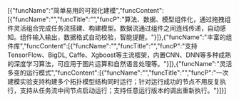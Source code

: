 [{"funcName":"简单易用的可视化建模","funcContent":[{"funcName":"","funcTitle":"","funcP":"算法、数据、模型组件化，通过拖拽组件灵活组合完成任务流搭建、构建模型。数据流通过组件之间连线传递，自动感知。组件输入输出，数据格式自动校验，智能提醒。"}]},{"funcName":"丰富的组件库","funcContent":[{"funcName":"","funcTitle":"","funcP":"支持 TensorFlow、BigDL, Caffe、Xgboost等主流框架，内置CNN、DNN等多种成熟的深度学习算法，可应用于图片运算和自然语言处理等。"}]},{"funcName":"灵活多变的运行模式","funcContent":[{"funcName":"","funcTitle":"","funcP":"一次建模实验支持构建多个拓扑模型结构同时运行；针对运行成功的节点不用反复执行，支持从任务流中间节点启动运行；支持任意运行版本的调出重新执行。"}]}]